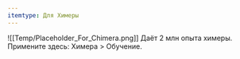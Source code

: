 ```yaml
---
itemtype: Для Химеры
---
```

![[Temp/Placeholder_For_Chimera.png]]
Даёт 2 млн опыта химеры. Примените здесь: Химера > Обучение.
